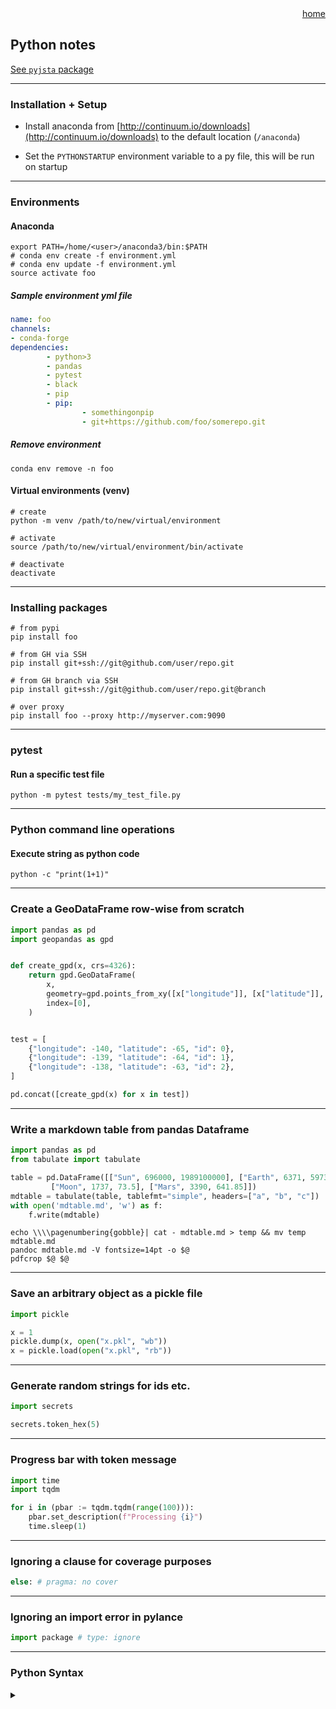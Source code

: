 <style>
    .btn-text-right{
        text-align: right;
        }
</style>
<div class="btn-text-right">
<span class="home">
<a href="index.html">home</a>
</span>
</div>

## Python notes

[See `pyjsta` package](https://jsta.github.io/pyjsta/)

------------------------------

### Installation + Setup

* Install anaconda from [http://continuum.io/downloads](http://continuum.io/downloads) to the default location (`/anaconda`)

* Set the `PYTHONSTARTUP` environment variable to a py file, this will be run on startup

------------------------------

### Environments

#### Anaconda

```shell
export PATH=/home/<user>/anaconda3/bin:$PATH
# conda env create -f environment.yml
# conda env update -f environment.yml
source activate foo
```

##### Sample environment yml file

```yml
name: foo
channels:
- conda-forge
dependencies:
        - python>3
        - pandas        
        - pytest
        - black
        - pip
        - pip:
                - somethingonpip
                - git+https://github.com/foo/somerepo.git

```

##### Remove environment

`conda env remove -n foo`

#### Virtual environments (venv)

```shell
# create
python -m venv /path/to/new/virtual/environment

# activate
source /path/to/new/virtual/environment/bin/activate

# deactivate
deactivate
```

------------------------------

### Installing packages

  ```shell
  # from pypi
  pip install foo

  # from GH via SSH
  pip install git+ssh://git@github.com/user/repo.git

  # from GH branch via SSH
  pip install git+ssh://git@github.com/user/repo.git@branch

  # over proxy
  pip install foo --proxy http://myserver.com:9090
  ```

------------------------------

### pytest

#### Run a specific test file

```shell
python -m pytest tests/my_test_file.py
```

------------------------------

### Python command line operations

#### Execute string as python code

```shell
python -c "print(1+1)"
```

------------------------------

### Create a GeoDataFrame row-wise from scratch

```python
import pandas as pd
import geopandas as gpd


def create_gpd(x, crs=4326):
    return gpd.GeoDataFrame(
        x,
        geometry=gpd.points_from_xy([x["longitude"]], [x["latitude"]], crs=crs),
        index=[0],
    )


test = [
    {"longitude": -140, "latitude": -65, "id": 0},
    {"longitude": -139, "latitude": -64, "id": 1},
    {"longitude": -138, "latitude": -63, "id": 2},
]

pd.concat([create_gpd(x) for x in test])
```

------------------------------

### Write a markdown table from pandas Dataframe

```python
import pandas as pd
from tabulate import tabulate

table = pd.DataFrame([["Sun", 696000, 1989100000], ["Earth", 6371, 5973.6],
         ["Moon", 1737, 73.5], ["Mars", 3390, 641.85]])
mdtable = tabulate(table, tablefmt="simple", headers=["a", "b", "c"])
with open('mdtable.md', 'w') as f:
    f.write(mdtable)
```

```shell
echo \\\\pagenumbering{gobble}| cat - mdtable.md > temp && mv temp mdtable.md
pandoc mdtable.md -V fontsize=14pt -o $@
pdfcrop $@ $@
```

------------------------------

### Save an arbitrary object as a pickle file

```python
import pickle

x = 1
pickle.dump(x, open("x.pkl", "wb"))
x = pickle.load(open("x.pkl", "rb"))
```

------------------------------

### Generate random strings for ids etc.

```python
import secrets

secrets.token_hex(5)
```

------------------------------

### Progress bar with token message

```python
import time
import tqdm

for i in (pbar := tqdm.tqdm(range(100))):
    pbar.set_description(f"Processing {i}")
    time.sleep(1)
```

------------------------------

### Ignoring a clause for coverage purposes

```python
else: # pragma: no cover
```

------------------------------

### Ignoring an import error in pylance

```python
import package # type: ignore
```

------------------------------

### Python Syntax

<details>
<summary markdown='span'>
</summary>

#### list files in a directory

```python
import glob
glob.glob("a_folder/*")
```

#### return the "class" of an object

```python
type(foo_object)
```

#### list the column names of a pandas object

```python
list(pandas_object)
```

#### return valid methods of a given object

```python
dir("blah") # gives list of relevant methods (e.g., blah = str)
```

#### duplicating arrays

```python
a = [1,2,3]
b = a       # completely linked
c = a*1     # duplicate
a is b
a is not c
```

#### adding to lists

```python
x = [2, -5, 3, 1, -3]
x.append(3)
x.extend([3,4])
```

#### dictionaries

```python
x = {"name": "karl", "age": "really_old", "shoe_size": 8}
x["shoe_size"]
x.keys()
x.values()
list(x.keys())
list(x.values())
```

#### joining list elements into a string

> a bit odd to me: separator.join(list)

```python
x = ["a", "b", "c"]
",".join(x)
```

#### defining null values

```python
x = None
```

#### loop

```python

for i in range(10):
    print(i)
```

#### numpy

```python
x = numpy.array([[1,2],[3,4],[5,6],[7,8]])
numpy.shape(x) # tuple (immutable) with (n_rows, n_cols)
x[0,0]
x[:,1]
x[2,:]
```

#### matplotlib

```python
import matplotlib.pyplot as plt
plt.figure()
x = [xv+1 for xv in range(6)]
y = [xv**2 for xv in x]
plt.xlabel("X")
plt.ylabel("Y")
plt.title("first matplotlib plot")
plt.plot(x, y)
plt.show()
```

#### Various by python (v3.3) stuff while I learned the langugage that was really useful to me

* google course on python:     [https://developers.google.com/edu/python/](https://developers.google.com/edu/python/)
* software carpentry bootcamp: [http://software-carpentry.org/v4/python/index.html](http://software-carpentry.org/v4/python/index.html)

### loops

```python
for x in range(1, 10):
  print(x, end="")
print()

for x in range(9, 4, -1):
  print(x, end="")
print()

for x in range(0, 21, 5):
  print(x, end=" ")
print()

for i in range(1,6):
  print("%d^2 = %d" % (i, i**2))

i = 1
while i <= 5:
  print("%d^2 = %d" % (i, i**2))
  i += 1
```

#### string methods

```python
print('Length of "This is a test"', end="")
print(len('This is a test'))

print('This is a test'.lower())

print('This is a test'.upper())

print('This is a test'.swapcase())
```

#### reverse ("extended slice syntax": begin:end:step)

```python
print("This is a test"[::-1])
```

#### string manipulation & reg ex

```python
import re
### sub just the first
print(re.sub('bar', 'foo', 'foobarfoobar', count=1))

### split on whitespace
print("Blah blah blah. ".split())

### arrays (lists)
arr = [1, "test", 2, 3, 4]
for x in arr:
  print(str(x) + "X ", end="")
print()

### formatted print
for x in arr:
  print("%sX " % x, end="")
print()

### joining with .format
"this is a {type}".format(type="string")
```

#### map

```python
x = list(map(lambda x:x+1, range(6)))
print(x)
```

#### list comprehension

```python
x = [y+1 for y in range(6)]
print(x)

y = list(map(lambda x:x+2, range(6)))
print(' '.join(map(str, y)))
```

#### ranges

```python
x = list(range(6))
y = list(range(1, 7))
z = list(range(3, 50, 5))
print(x, y, z)
```

#### other array methods

```python
x = list(range(1,6))
y = [2, 4, 1]
print(x+y)
print(":".join(map(str, x+y)))
```

#### aliasing

```python
x = list(range(1,6))
y = [2, 4, 1]
z = x # aliased
zz = list(x) # a copy
id(x) == id(z)  # True
id(x) != id(zz) # True
for yy in y:
  if yy in x: x.remove(yy)
print(x, z, zz)

print(3 in x)
print(7 in x)
print(x[0]) # first element
print(x[-1]) # last element

z = range(5, 9)
print(z[-2:]) # a range
z = list(z)
print(z[-2:]) # now a list
zz = z.reverse() # doesn't return
print(z, zz) # zz = None
zz = reversed(z)
print(zz) # an iterator
zz = list(reversed(z))
print(zz) # a list
```

#### hashes (hash is called a 'dict')

```python
x = {"a" : 1, "b" : 2, "c" : 3}
print(x['a'])
for (value,key) in x.items()
  print(key, ' -> ', value)
print(list(x.keys()))
x.pop("a")
print(x)

x = {"a" : 1, "b" : 2, "c" : 3}
z = list(x.keys())  # need list() since I'll be modifying the keys in place
for key in z: # "for key in x:" would work if I weren't modifying the keys in place
  if x[key] == 2:
    x.pop(key)
print(x)
```

#### alternatively

```python
x = {"a" : 1, "b" : 2, "c" : 3}
z = [key for key in x.keys() if x[key] == 2]
z = [key for key in x if x[key] == 2] # equivalently
for key in z:
  x.pop(key)
print(x)

x = {"a":1, "b":2}
x['d'] = x['d']+1 if 'd' in x else 1
```

#### slices of arrays, negative index to start from end

```python
a = list(range(2, 13, 2))
print(a[1:3])
print(a[-1])
print(a[-3:-2])
print(a[-3])
print(a[-3:-1])
```

#### conversion between classes

```python
int("5")        # to integer
float("6")      # to float
str(252.3)      # to string
```

#### a bit of text manipulation

```python
text = '''We may at once admit that any inference from the particular
to the general must be attended with some degree of uncertainty,
but this is not the same as to admit that such inference cannot
be absolutely rigorous, for the nature and degree of the uncertainty
may itself be capable of rigorous expression.'''
stopwords = 'the a by on for of are with just but and to my in I has some'.lower().split()
words = text.lower().split()
keywords = [word for word in words if word not in stopwords]
print(' '.join(keywords))
print("no. char  =", len(' '.join(keywords)))
print("no. words =", len(keywords))
```

#### playing with map

```python
n = 8
counts = map(lambda x: 0, range(n))
print(' '.join(map(str, counts)))
import random
x = map(lambda z: random.randint(1,8), range(1000))
counts = []
for i in range(1,9):
  counts.append( sum(z==i for z in y) )
print(' '.join(map(str, counts)))
```

#### looping over hashes (also sorting)

```python
words = '''We may at once admit that any inference from the particular to the general
must be attended with some degree of uncertainty, but this is not the same as to
admit that such inference cannot be absolutely rigorous, for the nature and
degree of the uncertainty may itself be capable of rigorous expression.'''.split()
import re
words = list(map(lambda word: re.sub(r'[,\.]', '', word), words))
wordcount = {}
for word in words:
  wordcount[word] = wordcount[word]+1 if word in wordcount else 1
```

#### sort by word length

```python
sorted(wordcount.keys(), key=len)
```

#### sort by count

```python
sorted(wordcount.keys(), key=lambda x: wordcount[x])
```

#### by count then word length

```python
sorted(wordcount.keys(), key=lambda x: [wordcount[x], len(x)])
```

#### by word length then count

```python
sorted(wordcount.keys(), key=lambda x: [len(x), wordcount[x]])
```

#### by count then word length, but reversed

```python
sorted(wordcount.keys(), key=lambda x: [wordcount[x], len(x)], reverse=True)
```

#### using a function

```python
def count_and_length (a):
  return [wordcount[a], len(a)]
sorted(wordcount.keys(), key=count_and_length)
```

#### regex

```python
import re
if not re.search(r'AM', 'am'):
  print('ok 1')
if re.search(r'(?i)AM', 'am'):
  print('ok 2')
if re.search(r'AM', 'am', re.IGNORECASE):
  print('ok 3')
multi = 'blah a number of special\nAll of these are'
if re.search(r'\Ablah', multi):
  print('ok 4')
if not re.search(r'\AAll', multi):
  print('ok 5')
if re.search(r'^blah', multi):
  print('ok 6')
if not re.search(r'^All', multi):
  print('ok 7')
if re.search(r'^A', multi, re.MULTILINE):
  print('ok 8')
if not re.search(r'special\Z', multi):
  print('ok 9')
if re.search(r'special$', multi, re.MULTILINE):
  print('ok 10')
if re.search(r'are\Z', multi, re.MULTILINE):
  print('ok 11')
if re.search(r'are\Z', multi):
  print('ok 12')
if not re.search(r'special$', multi):
  print('ok 13')
if re.search(r'special$', multi, re.MULTILINE):
  print('ok 14')
if re.search(r'are$', multi):
  print('ok 15')
if not re.search(r'blah.*are', multi):
  print('ok 16')
if re.search(r'blah.*are', multi, re.DOTALL):
  print('ok 17')
x = 'Today is 11/26/2013, while tomorrow is 11/27/2013.'
z = re.search(r'(\d+)/(\d+)/(\d+)', x)
if z:
  print('Month = %s, day = %s, year = %s' % (z.group(1), z.group(2), z.group(3)))
zz = re.findall(r'(\d+)/(\d+)/(\d+)', x)
if zz:
  print('Month = %s, day = %s, year = %s' % (zz[0][0], zz[0][1], zz[0][2]))
if len(zz) > 1:
  print('Month = %s, day = %s, year = %s' % (zz[1][0], zz[1][1], zz[1][2]))
```

</details>
